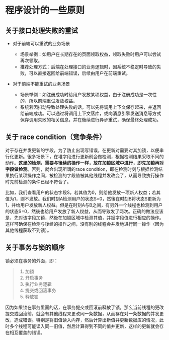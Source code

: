 # 程序设计的一些原则

## 关于接口处理失败的重试
- 对于前端可以重试的业务场景
  - 场景举例：如用户在长期存在的页面领取权益，领取失败时用户可以尝试再次领取。
  - 推荐处理方式：后端在处理接口的业务逻辑时，因系统不稳定时导致的失败，可以直接返回给前端错误，后续由用户在前端重试。

- 对于前端不能重试的业务场景
  - 场景举例：如注册成功时给用户发放某项权益，由于注册成功是一次性的，所以前端重试发放权益。
  - 系统若因抖动导致处理失败的话，可以先将调用上下文保存起来，并返回给前端成功。可以通过将调用上下文落库，或向消息引擎发送消息等方式保存调用失败的相关信息，并在後续进行异步重试，确保最终处理成功。

## 关于 race condition（竞争条件）
对于存在并发更新的字段，为了防止出现写错误，在更新对需要对其加锁，以便串行化更新。很多场景下，在堆字段进行更新前会做检测，根据检测结果采取不同的动作。**这里的检测，需要与後续的操作一样，放在加锁区域中进行，即先加锁再对字段做检测**。否则，就会出现所谓的race condition，即在检测时刻与根据检测结果执行某项操作之间，被检测的字段值被其他线程并发改变了，从而导致执行操作时先前检测的条件已经不符合了。

比如，我们查看用户的状态字段S，若其值为0，则给他发放一项新人权益；若其值为1，则不发放。我们时刻A检测用户的状态S=0，然後在时刻B将状态S更新为1，并给用户发放新人权益。但是在时刻A与B之间，有另外一个线程也检测到用户的状态S=0，然後也给用户发放了新人权益，从而导致发了两次。正确的做法应该是，先对该字段加锁，然後在加锁区域中检测其值，并据字段值进行相应的操作。这样可确保在检测与後续的操作之间，没有别的线程会并发地进行同一操作（因为其他线程获取不到锁）。

## 关于事务与锁的顺序
锁必须在事务的外面，即：
> 1. 加锁
> 2. 开启事务
> 3. 执行业务逻辑
> 4. 提交或回滚事务
> 5. 释放锁

因为如果锁在事务里面的话，在事务提交或回滚前释放了锁，那么当前线程的更改提交或回滚前，就会有其他线程来更改同一条数据，从而存在对一条数据的并发更改，造成错误。特别是将旧值读入内存，然后计算出新值并更新数据库的情况，此时多个线程可能读入同一旧值，然后计算得到不同的值并更新，这样的更新就会存在相互覆盖的错误。
